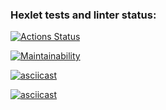 ### Hexlet tests and linter status:
[![Actions Status](https://github.com/hidoshik/frontend-project-44/actions/workflows/hexlet-check.yml/badge.svg)](https://github.com/hidoshik/frontend-project-44/actions)

[![Maintainability](https://api.codeclimate.com/v1/badges/fbcd269404b140f1fce3/maintainability)](https://codeclimate.com/github/hidoshik/frontend-project-44/maintainability)

[![asciicast](https://asciinema.org/a/qlEL8l4ZQw4fhUK8Iy0PEJvwV.svg)](https://asciinema.org/a/qlEL8l4ZQw4fhUK8Iy0PEJvwV)

[![asciicast](https://asciinema.org/a/Hmxh2JHOW1zm38IpHtFi5P8SM.svg)](https://asciinema.org/a/Hmxh2JHOW1zm38IpHtFi5P8SM)
